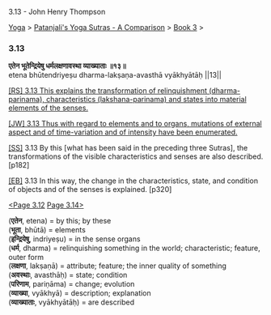 3.13 - John Henry Thompson 

[Yoga](../../../yoga.html)‎ > ‎[Patanjali's Yoga Sutras - A Comparison](../../patanjani.html)‎ > ‎[Book 3](../book-3.html)‎ > ‎

### 3.13

**एतेन भूतेन्द्रियेषु धर्मलक्षणावस्था व्याख्याताः ॥१३॥**  
etena bhūtendriyeṣu dharma-lakṣaṇa-avasthā vyākhyātāḥ ||13||  
  
  
[\[RS\] 3.13 This explains the transformation of relinquishment (dharma-parinama), characteristics (lakshana-parinama) and states into material elements of the senses.](http://www.ashtangayoga.info/philosophy/yoga-sutra-patanjali/chapter-3/item/etena-bhutendriyeshu-dharma-lakshana-avastha/)  
  
[\[JW\] 3.13 Thus with regard to elements and to organs, mutations of external aspect and of time-variation and of intensity have been enumerated.](http://books.google.com/books?id=YzFImjtOxUwC&pg=PA212&ci=156%2C553%2C756%2C93&source=bookclip)  
  
[\[SS\]](http://www.amazon.com/Yoga-Sutras-Patanjali-Commentary-Satchidananda/dp/0932040381) 3.13 By this \[what has been said in the preceding three Sutras\], the transformations of the visible characteristics and senses are also described. \[p182\]  
  
[\[EB\]](http://www.amazon.com/Yoga-Sutras-Patanjali-Translation-Commentary/dp/0865477361/ref=sr_1_1?ie=UTF8&s=books&qid=1250508322&sr=1-1) 3.13 In this way, the change in the characteristics, state, and condition of objects and of the senses is explained. \[p320\]  
  
  
[<Page 3.12](312.html)  [Page 3.14>](314.html)  
  

(**एतेन**, etena) = by this; by these  
(**भूता**, bhūtā) = elements  
(**इन्द्रियेषु**, indriyeṣu) = in the sense organs  
(**धर्म**, dharma) = relinquishing something in the world; characteristic; feature, outer form  
(**लक्षणा**, lakṣaṇā) = attribute; feature; the inner quality of something  
(**अवस्थाः**, avasthāḥ) = state; condition  
(**परिणाम**, pariṇāma) = change; evolution  
(**व्याख्या**, vyākhyā) = description; explanation  
(**व्याख्याताः**, vyākhyātāḥ) = are described


